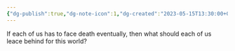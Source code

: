 ```yaml
---
{"dg-publish":true,"dg-note-icon":1,"dg-created":"2023-05-15T13:30:00+08:00","dg-updated":"2023-05-14T13:30:00+08:00","tags":["death","world"],"dg-path":"Thinking/Death.md","permalink":"/Thinking/Death/","dgPassFrontmatter":true,"noteIcon":1,"created":"2023-05-15T13:30:00+08:00","updated":"2023-05-14T13:30:00+08:00"}
---
```



If each of us has to face death eventually, then what should each of us leace behind for this world?
